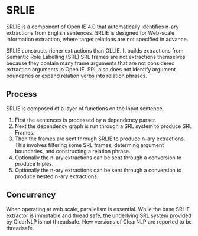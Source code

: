 SRLIE
=====
SRLIE is a component of Open IE 4.0 that automatically identifies n-ary extractions from English sentences.
SRLIE is designed for Web-scale information extraction, where target relations are not specified in advance.

SRLIE constructs richer extractions than OLLIE.  It builds extractions from Semantic Role Labelling (SRL)
SRL frames are not extractions themselves because they contain many frame arguments that are not considered
extraction arguments in Open IE.  SRL also does not identify argument boundaries or expand relation verbs
into relation phrases.

## Process

SRLIE is composed of a layer of functions on the input sentence.

1.  First the sentences is processed by a dependency parser.
2.  Next the dependency graph is run through a SRL system to produce SRL Frames.
3.  Then the frames are sent through SRLIE to produce n-ary extractions.  This involves filtering some SRL frames, determing argument boundaries, and constructing a relation phrase.
 1.  Optionally the n-ary extractions can be sent through a conversion to produce triples.
 2.  Optionally the n-ary extractions can be sent through a conversion to produce nested n-ary extractions.

## Concurrency

When operating at web scale, parallelism is essential.  While the base SRLIE extractor is immutable and
thread safe, the underlying SRL system provided by ClearNLP is not threadsafe.  New versions of ClearNLP
are reported to be threadsafe.

